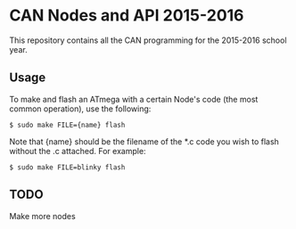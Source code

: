 # CAN Nodes and API 2015-2016
This repository contains all the CAN programming for the 2015-2016 school year.

## Usage

To make and flash an ATmega with a certain Node's code (the most common operation), use the following:

```
$ sudo make FILE={name} flash
```

Note that {name} should be the filename of the \*.c code you wish to flash without the .c attached. For example:

```
$ sudo make FILE=blinky flash
```

## TODO
Make more nodes

